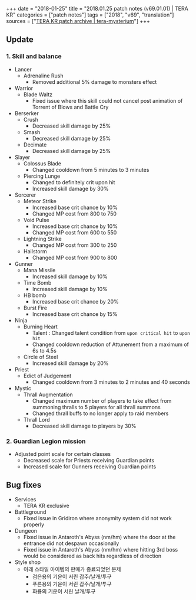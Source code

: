 +++
date = "2018-01-25"
title = "2018.01.25 patch notes (v69.01.01) | TERA KR"
categories = ["patch notes"]
tags = ["2018", "v69", "translation"]
sources = ["[TERA KR patch archive | tera-mysterium](/ko/patch/2018/v69-01-01)"]
+++

## Update

### **1.** Skill and balance
- Lancer
  - Adrenaline Rush
    - Removed additional 5% damage to monsters effect
- Warrior
  - Blade Waltz
    - Fixed issue where this skill could not cancel post animation of Torrent of Blows and Battle Cry
- Berserker
  - Crush
    - Decreased skill damage by 25%
  - Smash
    - Decreased skill damage by 25%
  - Decimate
    - Decreased skill damage by 25%
- Slayer
  - Colossus Blade
    - Changed cooldown from 5 minutes to 3 minutes
  - Piercing Lunge
    - Changed to definitely crit upon hit
    - Increased skill damage by 30%
- Sorcerer
  - Meteor Strike
    - Increased base crit chance by 10%
    - Changed MP cost from 800 to 750
  - Void Pulse
    - Increased base crit chance by 10%
    - Changed MP cost from 600 to 550
  - Lightning Strike
    - Changed MP cost from 300 to 250
  - Hailstorm
    - Changed MP cost from 900 to 800
- Gunner
  - Mana Missile
    - Increased skill damage by 10%
  - Time Bomb
    - Increased skill damage by 10%
  - HB bomb
    - Increased base crit chance by 20%
  - Burst Fire
    - Increased base crit chance by 15%
- Ninja
  - Burning Heart
    - Talent : Changed talent condition from `upon critical hit` to `upon hit`
    - Changed cooldown reduction of Attunement from a maximum of 6s to 4.5s
  - Circle of Steel
    - Increased skill damage by 20%
- Priest
  - Edict of Judgement
    - Changed cooldown from 3 minutes to 2 minutes and 40 seconds
- Mystic
  - Thrall Augmentation
    - Changed maximum number of players to take effect from summoning thralls to 5 players for all thrall summons
    - Changed thrall buffs to no longer apply to raid members
  - Thrall Lord
    - Decreased skill damage to players by 30%

### **2.** Guardian Legion mission
- Adjusted point scale for certain classes
  - Decreased scale for Priests receiving Guardian points
  - Increased scale for Gunners receiving Guardian points

## Bug fixes

- Services
  - TERA KR exclusive
- Battleground
  - Fixed issue in Gridiron where anonymity system did not work properly
- Dungeon
  - Fixed issue in Antaroth's Abyss (nm/hm) where the door at the entrance did not despawn occasionally
  - Fixed issue in Antaroth's Abyss (nm/hm) where hitting 3rd boss would be considered as back hits regardless of direction
- Style shop
  - 아래 스타일 아이템의 판매가 종료되었던 문제
    - 검은용의 기운이 서린 갑주/날개/투구
    - 푸른용의 기운이 서린 갑주/날개/투구
    - 화룡의 기운이 서린 날개/투구
